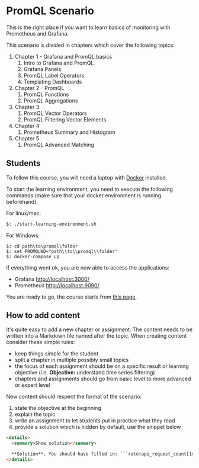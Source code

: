 # PromQL Scenario

This is the right place if you want to learn basics of monitoring with Prometheus and Grafana.

This scenario is divided in chapters which cover the following topics:
1. Chapter 1 - Grafana and PromQL basics 
    1. Intro to Grafana and PromQL
    1. Grafana Panels
    1. PromQL Label Operators
    1. Templating Dashboards
1. Chapter 2 - PromQL
    1. PromQL Functions
    1. PromQL Aggregations
1. Chapter 3
    1. PromQL Vector Operators
    1. PromQL Filtering Vector Elements
1. Chapter 4
    1. Prometheus Summary and Histogram
1. Chapter 5
    1. PromQL Advanced Matching

## Students

To follow this course, you will need a laptop with [Docker](https://www.docker.com/get-started) installed.

To start the learning environment, you need to execute the following commands (make sure that your docker environment is running beforehand).

For linux/mac:
```bash
$: ./start-learning-environment.sh
```

For Windows:
```
$: cd path\to\promql\folder
$: set PROMQLWD="path\\to\\promql\\folder"
$: docker-compose up
```

If everything went ok, you are now able to access the applications:
- Grafana [http://localhost:3000/](http://localhost:3000/)
- Prometheus [http://localhost:9090/](http://localhost:9090/)

You are ready to go, the course starts from [this page](docs/).

## How to add content

It's quite easy to add a new chapter or assignment. The content needs to be written into a Markdown file named after the topic.
When creating content consider these simple rules:
* keep things simple for the student
* split a chapter in multiple possibly small topics 
* the focus of each assignment should be on a specific result or learning objective (i.e. **Objective:** understand time series filtering)
* chapters and assignments should go from basic level to more advanced or expert level

New content should respect the format of the scenario:
1. state the objective at the beginning
1. explain the topic
1. write an assignment to let students put in practice what they read
1. provide a solution which is hidden by default, use the snippet below

```html
<details>
  <summary>Show solution</summary>

  **Solution**. You should have filled in: ```rate(api_request_count[1m])*10 > 150```
</details>
```

